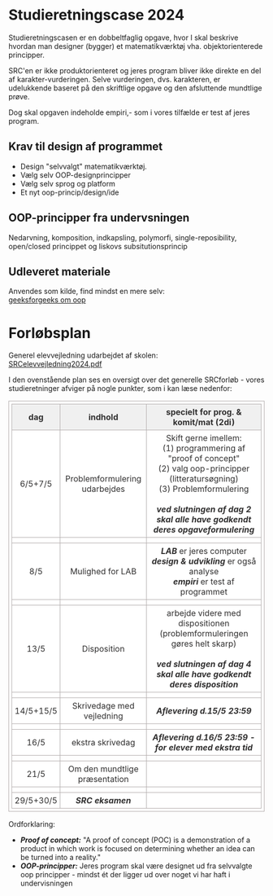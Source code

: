 # Studieretningscase 2024

Studieretningscasen er en dobbeltfaglig opgave, hvor I skal beskrive hvordan man designer (bygger) et matematikværktøj vha. objektorienterede principper.  

SRC'en er ikke produktorienteret og jeres program bliver ikke direkte en del af karakter-vurderingen.
Selve vurderingen, dvs. karakteren, er udelukkende baseret på den skriftlige opgave og den afsluttende mundtlige prøve.  

Dog skal opgaven indeholde empiri,- som i vores tilfælde er test af jeres program.      


## Krav til design af programmet

- Design "selvvalgt" matematikværktøj.     
- Vælg selv OOP-designprincipper
- Vælg selv sprog og platform 
- Et nyt oop-princip/design/ide

## OOP-principper fra undervsningen
Nedarvning, komposition, indkapsling, polymorfi, single-reposibility, open/closed princippet og liskovs subsitutionsprincip

## Udleveret materiale

Anvendes som kilde, find mindst en mere selv:   
[geeksforgeeks om oop](https://www.geeksforgeeks.org/best-practices-of-object-oriented-programming-oop/)

# Forløbsplan

Generel elevvejledning udarbejdet af skolen:   
[SRCelevvejledning2024.pdf](SRCelevvejledning2024.pdf)

I den ovenstående plan ses en oversigt over det generelle SRCforløb - vores studieretninger afviger på nogle punkter, som i kan læse nedenfor:

<html>
<head>
	<style>
		table {
			border:1px solid #b3adad;
			border-collapse:collapse;
			padding:5px;
		}
		table th {
			border:1px solid #b3adad;
			padding:5px;
			background: #f0f0f0;
			color: #313030;
		}
		table td {
			border:1px solid #b3adad;
			text-align:center;
			padding:5px;
			background: #ffffff;
			color: #313030;
		}
	</style>
</head>
</html>

| dag       | indhold                                | specielt for prog. & komit/mat (2di)                                          |
|-----------|----------------------------------------|-------------------------------------------------------------------------------|
| 6/5+7/5   | Problemformulering udarbejdes          | Skift gerne imellem: <br> (1) programmering af "proof of concept" <br> (2) valg oop-principper (litteratursøgning) <br> (3) Problemformulering <br><br> ***ved slutningen af dag 2 skal alle have godkendt deres opgaveformulering*** |
|           |                                        |                                                                               |
| 8/5       | Mulighed for LAB                       | ***LAB*** er jeres computer <br> ***design & udvikling*** er også analyse <br> ***empiri*** er test af programmet |
|           |                                        |                                                                               |
| 13/5      | Disposition                            | arbejde videre med dispositionen (problemformuleringen gøres helt skarp) <br><br> ***ved slutningen af dag 4 skal alle have godkendt deres disposition*** |
|           |                                        |                                                                               |
| 14/5+15/5 | Skrivedage med vejledning              | ***Aflevering d.15/5 23:59***                                                 |
|           |                                        |                                                                               |
| 16/5      | ekstra skrivedag                       | ***Aflevering d.16/5 23:59 - for elever med ekstra tid***                     |
|           |                                        |                                                                               |
| 21/5      | Om den mundtlige præsentation          |                                                                               |
|           |                                        |                                                                               |
| 29/5+30/5 | ***SRC eksamen***                      |                                                                               | 


Ordforklaring:
- ***Proof of concept:*** "A proof of concept (POC) is a demonstration of a product in which work is focused on determining whether an idea can be turned into a reality."
- ***OOP-principper:*** Jeres program skal være designet ud fra selvvalgte oop principper - mindst ét der ligger ud over noget vi har haft i undervisningen 

